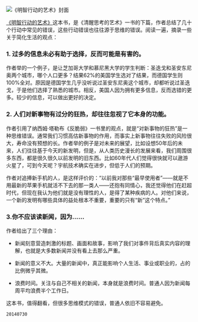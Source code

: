 ![《明智行动的艺术》封面](http://img3.douban.com/lpic/s26929132.jpg)

[《明智行动的艺术》](http://book.douban.com/subject/24878420/)这本书，是《清醒思考的艺术》一书的下篇，作者总结了几十个行动中常见的错误，这些行动错误也往往源于思维的错误。阅读一遍，摘录一些关于简化生活的观点：

### 1. 过多的信息未必有助于选择，反而可能是有害的。

作者举的一个例子，是让芝加哥大学和慕尼黑大学的学生判断：圣迭戈和圣安东尼奥两个城市，哪个人口更多？结果62%的美国学生选对了结果，而德国学生则100%全对。原因是德国学生几乎没听说过圣安东尼奥这个城市，却都听说过圣迭戈，于是他们选择了熟悉的城市。相反，美国人因为拥有更多信息，反而选错的更多。较少的信息，可以做出更好的决定。

### 2. 人们对新事物有过分的狂热，却往往忽视了它本身的功能。

作者引用了纳西姆·塔勒布《反脆弱》一书里的观点，就是“对新事物的狂热”是一种思维错误。通常我们习惯高估新事物的作用，而事实上新事物往往失败的风险很大，寿命没有预想的长。作者举的例子是对未来的展望，比如设想50年后的未来，人们往往基于今天的新发明，但是，从人类历史漫长的发展来看，我们周围很多东西，都是很久很久以前发明的旧东西。比如60年代人们觉得很快就可以遨游火星了，可到今天呢？宇航技术确实在进步，但低于人们的预期。

作者对追捧新手机的人，是这样评价的：“以前我对那些“最早使用者”——就是不用最新的苹果手机就活不下去的那一类人——还抱有同情心，我还觉得他们在赶超时代，但现在我认为他们就是没有理性的人，是得了某种疾病的人。对他们来说，一个新的发明有哪些具体的益处根本不重要，重要的只有“新”这个特点。”

### 3.你不应该读新闻，因为……

作者给出了三个理由：

+ 新闻刻意营造刺激的标题、画面和故事，影响了我们对事件背后真实内容的理解，也就是大多数新闻并没有看上去那么严重。

+ 新闻的意义不大。大量的新闻中，真正能影响个人生活、事业或职业的，占的比例微乎其微。

+ 浪费时间。关注与自己不相关的新闻，本身就是浪费时间。普通人因为新闻每周平均浪费半个工作日。

这本书，值得翻看，但很多思维模式的错误，普通人依旧不容易避免。


`20140730`
